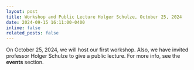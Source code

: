 ```yaml
---
layout: post
title: Workshop and Public Lecture Holger Schulze, October 25, 2024
date: 2024-09-15 16:11:00-0400
inline: false
related_posts: false
---
```


On October 25, 2024, we will host our first workshop. Also, we have invited professor Holger Schulze to give a public lecture. 
For more info, see the __events__ section. 


